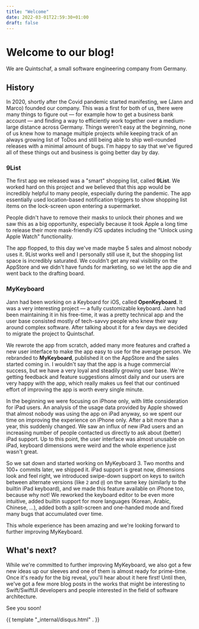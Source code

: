 ```yaml
---
title: "Welcome"
date: 2022-03-01T22:59:30+01:00
draft: false
---
```


# Welcome to our blog!
We are Quintschaf, a small software engineering company from Germany.

## History
In 2020, shortly after the Covid pandemic started manifesting, we (Jann and Marco) founded our company.
This was a first for both of us, there were many things to figure out &mdash; for example how to get a business bank account &mdash; and finding a way to efficiently work together over a medium-large distance across Germany. Things weren't easy at the beginning, none of us knew how to manage multiple projects while keeping track of an always growing list of ToDos and still being able to ship well-rounded releases with a minimal amount of bugs. I'm happy to say that we've figured all of these things out and business is going better day by day.

### 9List
The first app we released was a "smart" shopping list, called __9List__. We worked hard on this project and we believed that this app would be incredibly helpful to many people, especially during the pandemic. The app essentially used location-based notification triggers to show shopping list items on the lock-screen upon entering a supermarket.

People didn't have to remove their masks to unlock their phones and we saw this as a big opportunity, especially because it took Apple a long time to release their more mask-friendly iOS updates including the "Unlock using Apple Watch" functionality.

The app flopped, to this day we've made maybe 5 sales and almost nobody uses it. 9List works well and I personally still use it, but the shopping list space is incredibly saturated. We couldn't get any real visibility on the AppStore and we didn't have funds for marketing, so we let the app die and went back to the drafting board.

### MyKeyboard
Jann had been working on a Keyboard for iOS, called __OpenKeyboard__. It was a very interesting project &mdash; a fully customizable keyboard. Jann had been maintaining it in his free-time, it was a pretty technical app and the user base consisted mostly of tech-savvy people who knew their way around complex software. After talking about it for a few days we decided to migrate the project to Quintschaf.

We rewrote the app from scratch, added many more features and crafted a new user interface to make the app easy to use for the average person. We rebranded to __MyKeyboard__, published it on the AppStore and the sales started coming in. I wouldn't say that the app is a huge commercial success, but we have a very loyal and steadily growing user base. We're getting feedback and feature suggestions almost daily and our users are very happy with the app, which really makes us feel that our continued effort of improving the app is worth every single minute.

In the beginning we were focusing on iPhone only, with little consideration for iPad users. An analysis of the usage data provided by Apple showed that almost nobody was using the app on iPad anyway, so we spent our time on improving the experience on iPhone only. After a bit more than a year, this suddenly changed. We saw an influx of new iPad users and an increasing number of people contacted us directly to ask about (better) iPad support. Up to this point, the user interface was almost unusable on iPad, keyboard dimensions were weird and the whole experience just wasn't great.

So we sat down and started working on MyKeyboard 3. Two months and 100+ commits later, we shipped it. iPad support is great now, dimensions look and feel right, we introduced swipe-down support on keys to switch between alternate versions (like `2` and `@`) on the same key (similarly to the builtin iPad keyboard), and we made this feature available on iPhone too, because why not! We reworked the keyboard editor to be even more intuitive, added builtin support for more languages (Korean, Arabic, Chinese, ...), added both a split-screen and one-handed mode and fixed many bugs that accumulated over time.

This whole experience has been amazing and we're looking forward to further improving MyKeyboard.

## What's next?
While we're committed to further improving MyKeyboard, we also got a few new ideas up our sleeves and one of them is almost ready for prime-time. Once it's ready for the big reveal, you'll hear about it here first! Until then, we've got a few more blog posts in the works that might be interesting to Swift/SwiftUI developers and people interested in the field of software architecture.

See you soon!

{{ template "_internal/disqus.html" . }}